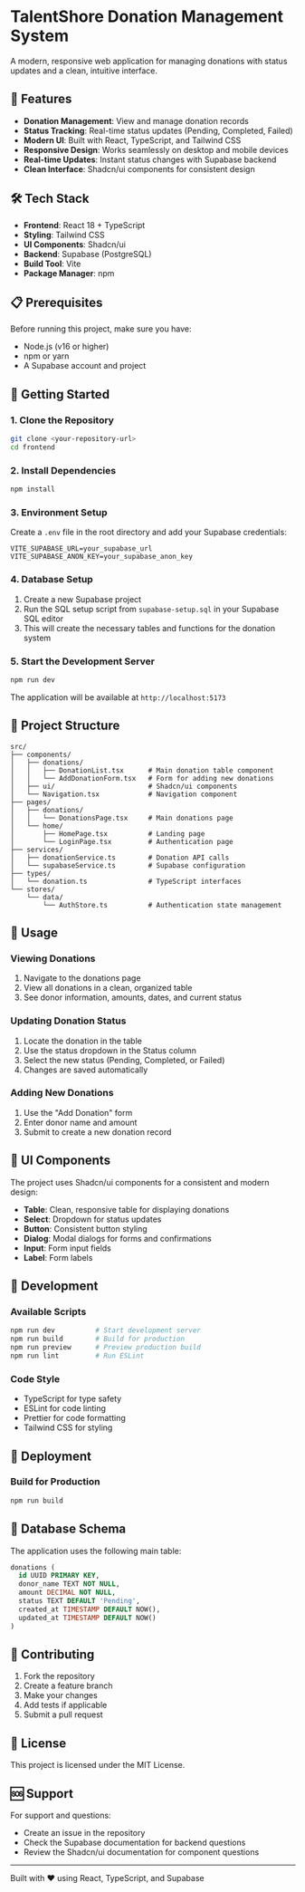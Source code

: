 # TalentShore Donation Management System

A modern, responsive web application for managing donations with status updates and a clean, intuitive interface.

## 🚀 Features

- **Donation Management**: View and manage donation records
- **Status Tracking**: Real-time status updates (Pending, Completed, Failed)
- **Modern UI**: Built with React, TypeScript, and Tailwind CSS
- **Responsive Design**: Works seamlessly on desktop and mobile devices
- **Real-time Updates**: Instant status changes with Supabase backend
- **Clean Interface**: Shadcn/ui components for consistent design

## 🛠️ Tech Stack

- **Frontend**: React 18 + TypeScript
- **Styling**: Tailwind CSS
- **UI Components**: Shadcn/ui
- **Backend**: Supabase (PostgreSQL)
- **Build Tool**: Vite
- **Package Manager**: npm

## 📋 Prerequisites

Before running this project, make sure you have:

- Node.js (v16 or higher)
- npm or yarn
- A Supabase account and project

## 🚀 Getting Started

### 1. Clone the Repository

```bash
git clone <your-repository-url>
cd frontend
```

### 2. Install Dependencies

```bash
npm install
```

### 3. Environment Setup

Create a `.env` file in the root directory and add your Supabase credentials:

```env
VITE_SUPABASE_URL=your_supabase_url
VITE_SUPABASE_ANON_KEY=your_supabase_anon_key
```

### 4. Database Setup

1. Create a new Supabase project
2. Run the SQL setup script from `supabase-setup.sql` in your Supabase SQL editor
3. This will create the necessary tables and functions for the donation system

### 5. Start the Development Server

```bash
npm run dev
```

The application will be available at `http://localhost:5173`

## 📁 Project Structure

```
src/
├── components/
│   ├── donations/
│   │   ├── DonationList.tsx      # Main donation table component
│   │   └── AddDonationForm.tsx   # Form for adding new donations
│   ├── ui/                       # Shadcn/ui components
│   └── Navigation.tsx            # Navigation component
├── pages/
│   ├── donations/
│   │   └── DonationsPage.tsx     # Main donations page
│   └── home/
│       ├── HomePage.tsx          # Landing page
│       └── LoginPage.tsx         # Authentication page
├── services/
│   ├── donationService.ts        # Donation API calls
│   └── supabaseService.ts        # Supabase configuration
├── types/
│   └── donation.ts               # TypeScript interfaces
└── stores/
    └── data/
        └── AuthStore.ts          # Authentication state management
```

## 🎯 Usage

### Viewing Donations

1. Navigate to the donations page
2. View all donations in a clean, organized table
3. See donor information, amounts, dates, and current status

### Updating Donation Status

1. Locate the donation in the table
2. Use the status dropdown in the Status column
3. Select the new status (Pending, Completed, or Failed)
4. Changes are saved automatically

### Adding New Donations

1. Use the "Add Donation" form
2. Enter donor name and amount
3. Submit to create a new donation record

## 🎨 UI Components

The project uses Shadcn/ui components for a consistent and modern design:

- **Table**: Clean, responsive table for displaying donations
- **Select**: Dropdown for status updates
- **Button**: Consistent button styling
- **Dialog**: Modal dialogs for forms and confirmations
- **Input**: Form input fields
- **Label**: Form labels

## 🔧 Development

### Available Scripts

```bash
npm run dev          # Start development server
npm run build        # Build for production
npm run preview      # Preview production build
npm run lint         # Run ESLint
```

### Code Style

- TypeScript for type safety
- ESLint for code linting
- Prettier for code formatting
- Tailwind CSS for styling

## 🚀 Deployment

### Build for Production

```bash
npm run build
```

## 📝 Database Schema

The application uses the following main table:

```sql
donations (
  id UUID PRIMARY KEY,
  donor_name TEXT NOT NULL,
  amount DECIMAL NOT NULL,
  status TEXT DEFAULT 'Pending',
  created_at TIMESTAMP DEFAULT NOW(),
  updated_at TIMESTAMP DEFAULT NOW()
)
```

## 🤝 Contributing

1. Fork the repository
2. Create a feature branch
3. Make your changes
4. Add tests if applicable
5. Submit a pull request

## 📄 License

This project is licensed under the MIT License.

## 🆘 Support

For support and questions:
- Create an issue in the repository
- Check the Supabase documentation for backend questions
- Review the Shadcn/ui documentation for component questions

---

Built with ❤️ using React, TypeScript, and Supabase
